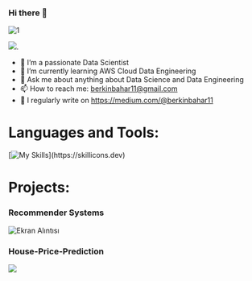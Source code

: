 ### Hi there 👋

![1](https://github.com/berkinbahar/berkinbahar/assets/117379942/bb96f245-7c2e-4124-aba9-a8c58ba795cb)



<a href="https://github.com/berkinbahar/Recommender-System"><img src="![](https://komarev.com/ghpvc/?username=berkinbahar)"></a>.

- 🔭 I’m a passionate Data Scientist 
- 🌱 I’m currently learning AWS Cloud Data Engineering
- 💬 Ask me about anything about Data Science and Data Engineering
- 📫 How to reach me: berkinbahar11@gmail.com
- 📝 I regularly write on https://medium.com/@berkinbahar11



# Languages and Tools:
[![My Skills](https://skillicons.dev/icons?i=aws,docker,git,linux,mysql,postgresql,py,)](https://skillicons.dev)

# Projects:
### Recommender Systems
![Ekran Alıntısı](https://github.com/berkinbahar/berkinbahar/assets/117379942/149bf43c-086f-4d96-92af-ce33774239b8)
### House-Price-Prediction 
<a href="[https://github.com/berkinbahar/House-Price-Prediction/]"><img src="![houspreice](https://github.com/berkinbahar/berkinbahar/assets/117379942/ee3cd000-fec3-4dc8-b7c5-526c727392bc)"></img></a>

<!--
**berkinbahar/berkinbahar** is a ✨ _special_ ✨ repository because its `README.md` (this file) appears on your GitHub profile.

Here are some ideas to get you started:

- 🔭 I’m currently working on ...
- 🌱 I’m currently learning ...
- 👯 I’m looking to collaborate on ...
- 🤔 I’m looking for help with ...
- 💬 Ask me about ...
- 📫 How to reach me: ...
- 😄 Pronouns: ...
- ⚡ Fun fact: ...
-->
